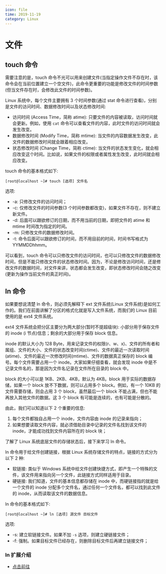 ```yaml
---
icon: file
time: 2019-11-19
category: Linux
---
```


# 文件

## touch 命令

需要注意的是，touch 命令不光可以用来创建文件(当指定操作文件不存在时，该命令会在当前位置建立一个空文件)，此命令更重要的功能是修改文件的时间参数(但当文件存在时，会修改此文件的时间参数)。

Linux 系统中，每个文件主要拥有 3 个时间参数(通过 stat 命令进行查看)，分别是文件的访问时间、数据修改时间以及状态修改时间:

- 访问时间 (Access Time，简称 atime): 只要文件的内容被读取，访问时间就会更新。例如，使用 `cat` 命令可以查看文件的内容，此时文件的访问时间就会发生改变。
- 数据修改时间 (Modify Time，简称 mtime): 当文件的内容数据发生改变，此文件的数据修改时间就会跟着相应改变。
- 状态修改时间 (Change Time，简称 ctime): 当文件的状态发生变化，就会相应改变这个时间。比如说，如果文件的权限或者属性发生改变，此时间就会相应改变。

touch 命令的基本格式如下:

```shell-session
[root@localhost ~]# touch [选项] 文件名
```

选项:

- -a: 只修改文件的访问时间；
- -c: 仅修改文件的时间参数(3 个时间参数都改变)，如果文件不存在，则不建立新文件。
- -d: 后面可以跟欲修订的日期，而不用当前的日期，即把文件的 atime 和 mtime 时间改为指定的时间。
- -m: 只修改文件的数据修改时间。
- -t: 命令后面可以跟欲修订的时间，而不用目前的时间，时间书写格式为 YYMMDDhhmm。

可以看到，touch 命令可以只修改文件的访问时间，也可以只修改文件的数据修改时间，但是不能只修改文件的状态修改时间。因为，不论是修改访问时间，还是修改文件的数据时间，对文件来讲，状态都会发生改变，即状态修改时间会随之改变(更新为操作当前文件的真正时间)。

## ln 命令

如果要想说清楚 ln 命令，则必须先解释下 ext 文件系统(Linux 文件系统)是如何工作的。我们在前面讲解了分区的格式化就是写入文件系统，而我们的 Linux 目前使用的是 ext4 文件系统。

ext4 文件系统会把分区主要分为两大部分(暂时不提超级块): 小部分用于保存文件的 inode (i 节点)信息；剩余的大部分用于保存 block 信息。

inode 的默认大小为 128 Byte，用来记录文件的权限(r、w、x)、文件的所有者和属组、文件的大小、文件的状态改变时间(ctime)、文件的最近一次读取时间(atime)、文件的最近一次修改时间(mtime)、文件的数据真正保存的 block 编号。每个文件需要占用一个 inode。大家如果仔细查看，就会发现 inode 中是不记录文件名的，那是因为文件名记录在文件所在目录的 block 中。

block 的大小可以是 1KB、2KB、4KB，默认为 4KB。block 用于实际的数据存储，如果一个 block 放不下数据，则可以占用多个 block。例如，有一个 10KB 的文件需要存储，则会占用 3 个 block，虽然最后一个 block 不能占满，但也不能再放入其他文件的数据。这 3 个 block 有可能是连续的，也有可能是分散的。

由此，我们可以知道以下 2 个重要的信息:

1. 每个文件都独自占用一个 inode，文件内容由 inode 的记录来指向；
1. 如果想要读取文件内容，就必须借助目录中记录的文件名找到该文件的 inode，才能成功找到文件内容所在的 block 块；

了解了 Linux 系统底层文件的存储状态后，接下来学习 ln 命令。

ln 命令用于给文件创建链接，根据 Linux 系统存储文件的特点，链接的方式分为以下 2 种:

- 软链接: 类似于 Windows 系统中给文件创建快捷方式，即产生一个特殊的文件，该文件用来指向另一个文件，此链接方式同样适用于目录。
- 硬链接: 我们知道，文件的基本信息都存储在 inode 中，而硬链接指的就是给一个文件的 inode 分配多个文件名，通过任何一个文件名，都可以找到此文件的 inode，从而读取该文件的数据信息。

ln 命令的基本格式如下:

```shell-session
[root@localhost ~]# ln [选项] 源文件 目标文件
```

选项:

- -s: 建立软链接文件。如果不加 `-s` 选项，则建立硬链接文件；
- -f: 强制。如果目标文件已经存在，则删除目标文件后再建立链接文件；

### ln 扩展介绍

- [点击前往](ln.md)
